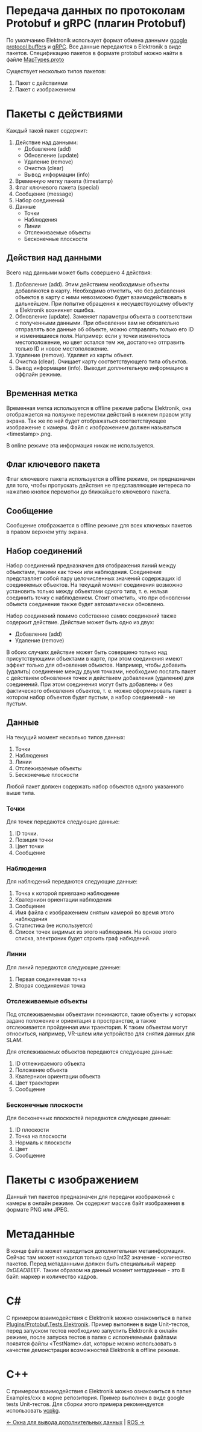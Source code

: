 ﻿# Передача данных по протоколам Protobuf и gRPC (плагин Protobuf)

По умолчанию Elektronik использует формат обмена данными
[google protocol buffers](https://developers.google.com/protocol-buffers/?hl=en) и [gRPC](https://grpc.io/).
Все данные передаются в Elektronik в виде пакетов. 
Спецификацию пакетов в формате protobuf можно найти в файле 
[MapTypes.proto](../plugins/Protobuf/Data/MapTypes.proto)

Существует несколько типов пакетов:
1. Пакет с действиями
2. Пакет с изображением

# Пакеты с действиями 

Каждый такой пакет содержит:
1. Действие над данными:
    * Добавление (add)
    * Обновление (update)
    * Удаление (remove)
    * Очистка (clear)
    * Вывод информации (info)
2. Временную метку пакета (timestamp)
3. Флаг ключевого пакета (special)
4. Сообщение (message)
5. Набор соединений
6. Данные
    * Точки
    * Наблюдения
    * Линии
    * Отслеживаемые объекты
    * Бесконечные плоскости

## Действия над данными

Всего над данными может быть совершено 4 действия:
1. Добавление (add). Этим действием необходимые объекты добавляются в карту. 
   Необходимо отметить, что без добавления объектов в карту с ними невозможно будет взаимодействовать в дальнейшем. 
   При попытке обращения к несуществующему объекту в Elektronik возникнет ошибка.
2. Обновление (update). Заменяет параметры объекта в соответствии с полученными данными.
   При обновлении вам не обязательно отправлять все данные об объекте, можно отправлять только его ID и изменившиеся поля. 
   Например: если у точки изменилось местоположение, но цвет остался тем же, достаточно отправить только ID и новое местоположение.
3. Удаление (remove). Удаляет из карты объект.
4. Очистка (clear). Очищает карту соответствующего типа объектов.
5. Вывод информации (info). Выводит доплнительную информацию в оффлайн режиме.

## Временная метка

Временная метка используется в offline режиме работы Elektronik, 
она отображается на ползунке перемотки действий в нижнем правом углу экрана. 
Так же по ней будет отображаться соответствующее изображение с камеры. 
Файл с изображением должен называться \<timestamp\>.png.

В online режиме эта информация никак не используется.

## Флаг ключевого пакета

Флаг ключевого пакета используется в offline режиме, он предназначен для того, 
чтобы пропускать действия не представляющие интереса по нажатию кнопок перемотки до ближайшего ключевого пакета.

## Сообщение

Сообщение отображается в offline режиме для всех ключевых пакетов в правом верхнем углу экрана.

## Набор соединений

Набор соединений предназначен для отображения линий между объектами, такими как точки или наблюдения. 
Соединение представляет собой пару целочисленных значений содержащих id соединяемых объектов. 
На текущий момент соединения возможно установить только между объектами одного типа, т. е. нельзя соединить точку с наблюдением. 
Стоит отметить, что при обновлении объекта соединение также будет автоматически обновлено.

Набор соединений помимо собственно самих соединений также содержит действие. Действие может быть одно из двух:
* Добавление (add)
* Удаление (remove)

В обоих случаях действие может быть совершено только над присутствующими объектами в карте, 
при этом соединения имеют эффект только для обновления объектов. Например, чтобы добавить (удалить) соединение между двумя точками, 
необходимо послать пакет с действием обновления точек и действием добавления (удаления) для соединений. 
При этом соединения могут быть добавлены и без фактического обновления объектов, т. е. можно сформировать пакет 
в котором набор объектов будет пустым, а набор соединений - не пустым.

## Данные

На текущий момент несколько типов данных:
1. Точки
2. Наблюдения
3. Линии
4. Отслеживаемые объекты
5. Бесконечные плоскости

Любой пакет должен содержать набор объектов одного указанного выше типа.

### Точки

Для точек передаются следующие данные:
1. ID точки.
2. Позиция точки
3. Цвет точки
4. Сообщение

### Наблюдения

Для наблюдений передаются следующие данные:
1. Точка к которой привязано наблюдение
2. Кватернион ориентации наблюдения
3. Сообщение
4. Имя файла с изображением снятым камерой во время этого наблюдения
5. Статистика (не используется)
6. Список точек видимых из этого наблюдения. На основе этого списка, электроник будет строить граф набюдений.

### Линии

Для линий передаются следующие данные:
1. Первая соединяемая точка
2. Вторая соединяемая точка

### Отслеживаемые объекты

Под отслеживаемыми объектами понимаются, такие объекты у которых задано положение и ориентация в пространстве,
а также отслеживается пройденная ими траектория.
К таким объектам могут относиться, например, VR-шлем или устройство для снятия данных для SLAM.

Для отслеживаемых объектов передаются следующие данные:
1. ID отлеживаемого объекта
2. Положение объекта
3. Кватернион ориентации объекта
4. Цвет траектории
5. Сообщение

### Бесконечные плоскости

Для бесконечных плоскостей передаются следующие данные:
1. ID плоскости
2. Точка на плоскости
3. Нормаль к плоскости
4. Цвет
5. Сообщение

# Пакеты с изображением

Данный тип пакетов предназначен для передачи изображений с камеры в онлайн режиме.
Он содержит массив байт изображения в формате PNG или JPEG.

# Метаданные

В конце файла может находиться дополнительная метаинформация. 
Сейчас там может находится только одно Int32 значение - количество пакетов.
Перед метаданными должен быть специальный маркер *0xDEADBEEF*.
Таким образом на данный момент метаданные - это 8 байт: маркер и количество кадров.

# C#

C примером взаимодействия с Elektronik можно ознакомиться в папке [Plugins/Protobuf.Tests.Elektronik](../Plugins/Protobuf.Tests.Elektronik). 
Пример выполнен в виде Unit-тестов, перед запуском тестов необходимо запустить Elektronik в онлайн режиме, 
после запуска тестов в папке с исполняемыми файлами появятся файлы \<TestName\>.dat, которые можно использовать 
в качестве демонстрации возможностей Elektronik в offline режиме.

# C++

C примером взаимодействия с Elektronik можно ознакомиться в папке Examples/cxx в корне репозитория. 
Пример выполнен в виде google tests Unit-тестов. Для сборки этого примера рекомендуется использовать 
[vcpkg](https://github.com/Microsoft/vcpkg).

[<- Окна для вывода дополнительных данных](Windows-RU.md) | [ROS ->](ROS-RU.md)
